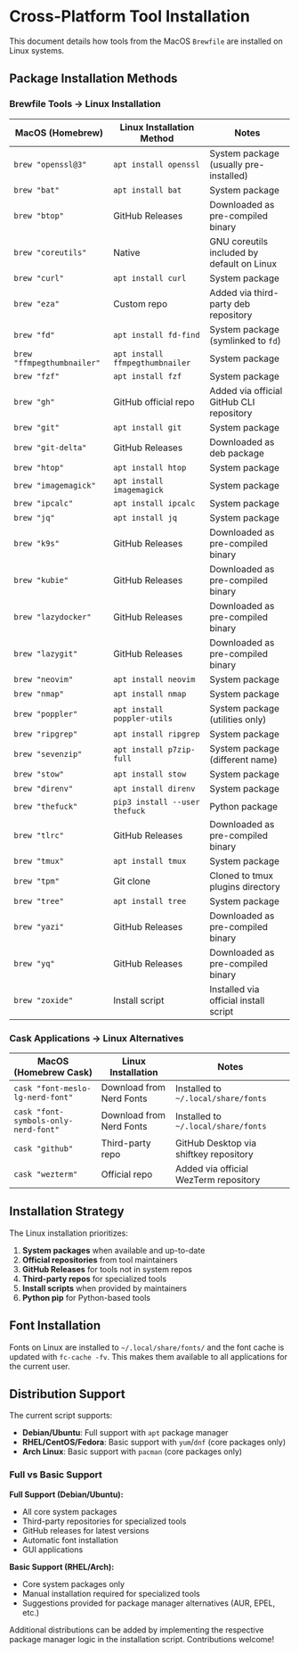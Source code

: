 # Cross-Platform Tool Installation

This document details how tools from the MacOS `Brewfile` are installed on Linux systems.

## Package Installation Methods

### Brewfile Tools → Linux Installation

| MacOS (Homebrew) | Linux Installation Method | Notes |
|------------------|---------------------------|--------|
| `brew "openssl@3"` | `apt install openssl` | System package (usually pre-installed) |
| `brew "bat"` | `apt install bat` | System package |
| `brew "btop"` | GitHub Releases | Downloaded as pre-compiled binary |
| `brew "coreutils"` | Native | GNU coreutils included by default on Linux |
| `brew "curl"` | `apt install curl` | System package |
| `brew "eza"` | Custom repo | Added via third-party deb repository |
| `brew "fd"` | `apt install fd-find` | System package (symlinked to `fd`) |
| `brew "ffmpegthumbnailer"` | `apt install ffmpegthumbnailer` | System package |
| `brew "fzf"` | `apt install fzf` | System package |
| `brew "gh"` | GitHub official repo | Added via official GitHub CLI repository |
| `brew "git"` | `apt install git` | System package |
| `brew "git-delta"` | GitHub Releases | Downloaded as deb package |
| `brew "htop"` | `apt install htop` | System package |
| `brew "imagemagick"` | `apt install imagemagick` | System package |
| `brew "ipcalc"` | `apt install ipcalc` | System package |
| `brew "jq"` | `apt install jq` | System package |
| `brew "k9s"` | GitHub Releases | Downloaded as pre-compiled binary |
| `brew "kubie"` | GitHub Releases | Downloaded as pre-compiled binary |
| `brew "lazydocker"` | GitHub Releases | Downloaded as pre-compiled binary |
| `brew "lazygit"` | GitHub Releases | Downloaded as pre-compiled binary |
| `brew "neovim"` | `apt install neovim` | System package |
| `brew "nmap"` | `apt install nmap` | System package |
| `brew "poppler"` | `apt install poppler-utils` | System package (utilities only) |
| `brew "ripgrep"` | `apt install ripgrep` | System package |
| `brew "sevenzip"` | `apt install p7zip-full` | System package (different name) |
| `brew "stow"` | `apt install stow` | System package |
| `brew "direnv"` | `apt install direnv` | System package |
| `brew "thefuck"` | `pip3 install --user thefuck` | Python package |
| `brew "tlrc"` | GitHub Releases | Downloaded as pre-compiled binary |
| `brew "tmux"` | `apt install tmux` | System package |
| `brew "tpm"` | Git clone | Cloned to tmux plugins directory |
| `brew "tree"` | `apt install tree` | System package |
| `brew "yazi"` | GitHub Releases | Downloaded as pre-compiled binary |
| `brew "yq"` | GitHub Releases | Downloaded as pre-compiled binary |
| `brew "zoxide"` | Install script | Installed via official install script |

### Cask Applications → Linux Alternatives

| MacOS (Homebrew Cask) | Linux Installation | Notes |
|------------------------|-------------------|--------|
| `cask "font-meslo-lg-nerd-font"` | Download from Nerd Fonts | Installed to `~/.local/share/fonts` |
| `cask "font-symbols-only-nerd-font"` | Download from Nerd Fonts | Installed to `~/.local/share/fonts` |
| `cask "github"` | Third-party repo | GitHub Desktop via shiftkey repository |
| `cask "wezterm"` | Official repo | Added via official WezTerm repository |

## Installation Strategy

The Linux installation prioritizes:

1. **System packages** when available and up-to-date
2. **Official repositories** from tool maintainers
3. **GitHub Releases** for tools not in system repos
4. **Third-party repos** for specialized tools
5. **Install scripts** when provided by maintainers
6. **Python pip** for Python-based tools

## Font Installation

Fonts on Linux are installed to `~/.local/share/fonts/` and the font cache is updated with `fc-cache -fv`. This makes them available to all applications for the current user.

## Distribution Support

The current script supports:
- **Debian/Ubuntu**: Full support with `apt` package manager
- **RHEL/CentOS/Fedora**: Basic support with `yum`/`dnf` (core packages only)
- **Arch Linux**: Basic support with `pacman` (core packages only)

### Full vs Basic Support

**Full Support (Debian/Ubuntu):**
- All core system packages
- Third-party repositories for specialized tools
- GitHub releases for latest versions
- Automatic font installation
- GUI applications

**Basic Support (RHEL/Arch):**
- Core system packages only
- Manual installation required for specialized tools
- Suggestions provided for package manager alternatives (AUR, EPEL, etc.)

Additional distributions can be added by implementing the respective package manager logic in the installation script. Contributions welcome!
